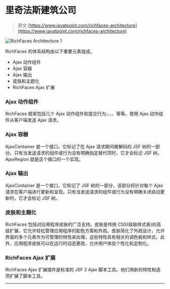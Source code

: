 # 里奇法斯建筑公司

> 原文:[https://www.javatpoint.com/richfaces-architecture](https://www.javatpoint.com/richfaces-architecture)

![RichFaces Architecture 1](../Images/fd9a17fee0516d400da20aa5ec70fae3.png)

RichFaces 的体系结构由以下重要元素组成。

*   Ajax 动作组件
*   Ajax 容器
*   Ajax 输出
*   皮肤和主题化
*   RichFaces Ajax 扩展

### Ajax 动作组件

RichFaces 框架包括几个 Ajax 动作组件和提交行为:<commandbutton>、<commandlink>、<poll>、<ajax>等等。使用 Ajax 动作组件从客户端发送 Ajax 请求。</ajax></poll></commandlink></commandbutton>

### Ajax 容器

AjaxContainer 是一个接口，它标记了在 Ajax 请求期间被解码的 JSF 树的一部分。只有当发送请求的组件或行为没有明确指定替代项时，它才会标记 JSF 树。AjaxRegion 就是这个接口的一个实现。

### Ajax 输出

AjaxContainer 是一个接口，它标记了 JSF 树的一部分，该部分将针对每个 Ajax 请求在客户端进行更新和呈现。只有当发送请求的组件或行为没有明确关闭自动更新时，它才会标记 JSF 树。

### 皮肤和主题化

RichFaces 包括对应用程序皮肤的广泛支持。皮肤是传统 CSS(级联样式表)的高级扩展，它允许轻松管理应用程序的配色方案和外观。皮肤简化了外观设计，允许界面的多个元素作为可管理的特性来处理，这些特性具有相关的调色板和样式。此外，应用程序皮肤可以在运行时动态更改，允许用户体验个性化和定制化。

### RichFaces Ajax 扩展

RichFaces Ajax 扩展插件是标准的 JSF 2 Ajax 脚本工具。他们用新的特性和选项扩展了脚本工具。

* * *